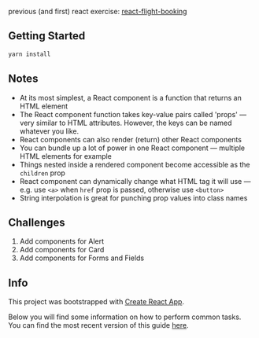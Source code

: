 previous (and first) react exercise: [react-flight-booking](https://github.com/developingAlex/react-flight-booking)

## Getting Started

```sh
yarn install
```

## Notes

- At its most simplest, a React component is a function that returns an HTML element
- The React component function takes key-value pairs called 'props' — very similar to HTML attributes. However, the keys can be named whatever you like.
- React components can also render (return) other React components
- You can bundle up a lot of power in one React component —  multiple HTML elements for example
- Things nested inside a rendered component become accessible as the `children` prop
- React component can dynamically change what HTML tag it will use — e.g. use `<a>` when `href` prop is passed, otherwise use `<button>`
- String interpolation is great for punching prop values into class names


## Challenges

1. Add components for Alert
2. Add components for Card
3. Add components for Forms and Fields

## Info

This project was bootstrapped with [Create React App](https://github.com/facebookincubator/create-react-app).

Below you will find some information on how to perform common tasks.<br>
You can find the most recent version of this guide [here](https://github.com/facebookincubator/create-react-app/blob/master/packages/react-scripts/template/README.md).
